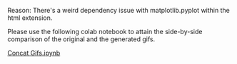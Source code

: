Reason: There's a weird dependency issue with matplotlib.pyplot within the html extension. 

Please use the following colab notebook to attain the side-by-side comparison of the original and the generated gifs.

[Concat Gifs.ipynb](https://colab.research.google.com/drive/1ObGEB9Ja745N_22xgW9fulD9CB_6AG-9?usp=sharing)
